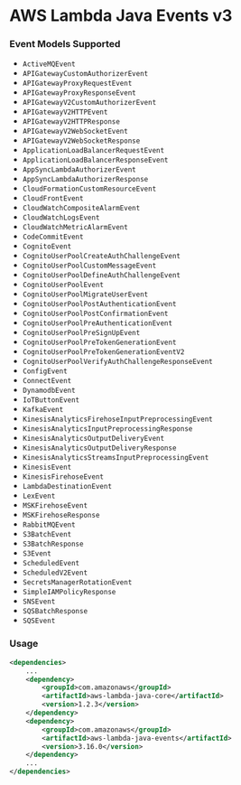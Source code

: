 # AWS Lambda Java Events v3

### Event Models Supported
* `ActiveMQEvent`
* `APIGatewayCustomAuthorizerEvent`
* `APIGatewayProxyRequestEvent`
* `APIGatewayProxyResponseEvent`
* `APIGatewayV2CustomAuthorizerEvent`
* `APIGatewayV2HTTPEvent`
* `APIGatewayV2HTTPResponse`
* `APIGatewayV2WebSocketEvent`
* `APIGatewayV2WebSocketResponse`
* `ApplicationLoadBalancerRequestEvent`
* `ApplicationLoadBalancerResponseEvent`
* `AppSyncLambdaAuthorizerEvent`
* `AppSyncLambdaAuthorizerResponse`
* `CloudFormationCustomResourceEvent`
* `CloudFrontEvent`
* `CloudWatchCompositeAlarmEvent`
* `CloudWatchLogsEvent`
* `CloudWatchMetricAlarmEvent`
* `CodeCommitEvent`
* `CognitoEvent`
* `CognitoUserPoolCreateAuthChallengeEvent`
* `CognitoUserPoolCustomMessageEvent`
* `CognitoUserPoolDefineAuthChallengeEvent`
* `CognitoUserPoolEvent`
* `CognitoUserPoolMigrateUserEvent`
* `CognitoUserPoolPostAuthenticationEvent`
* `CognitoUserPoolPostConfirmationEvent`
* `CognitoUserPoolPreAuthenticationEvent`
* `CognitoUserPoolPreSignUpEvent`
* `CognitoUserPoolPreTokenGenerationEvent`
* `CognitoUserPoolPreTokenGenerationEventV2`
* `CognitoUserPoolVerifyAuthChallengeResponseEvent`
* `ConfigEvent`
* `ConnectEvent`
* `DynamodbEvent`
* `IoTButtonEvent`
* `KafkaEvent`
* `KinesisAnalyticsFirehoseInputPreprocessingEvent`
* `KinesisAnalyticsInputPreprocessingResponse`
* `KinesisAnalyticsOutputDeliveryEvent`
* `KinesisAnalyticsOutputDeliveryResponse`
* `KinesisAnalyticsStreamsInputPreprocessingEvent`
* `KinesisEvent`
* `KinesisFirehoseEvent`
* `LambdaDestinationEvent`
* `LexEvent`
* `MSKFirehoseEvent`
* `MSKFirehoseResponse`
* `RabbitMQEvent`
* `S3BatchEvent`
* `S3BatchResponse`
* `S3Event`
* `ScheduledEvent`
* `ScheduledV2Event`
* `SecretsManagerRotationEvent`
* `SimpleIAMPolicyResponse`
* `SNSEvent`
* `SQSBatchResponse`
* `SQSEvent`


### Usage

```xml
<dependencies>
    ...
    <dependency>
        <groupId>com.amazonaws</groupId>
        <artifactId>aws-lambda-java-core</artifactId>
        <version>1.2.3</version>
    </dependency>
    <dependency>
        <groupId>com.amazonaws</groupId>
        <artifactId>aws-lambda-java-events</artifactId>
        <version>3.16.0</version>
    </dependency>
    ...
</dependencies>
```

